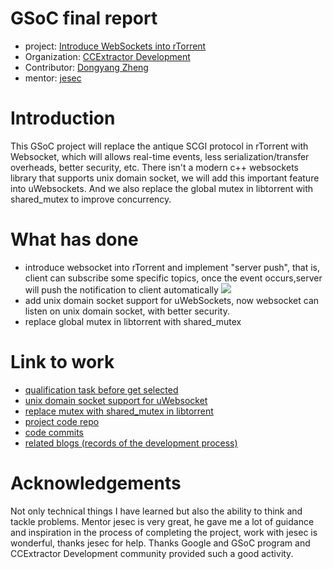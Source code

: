 # GSoC final report
- project: [Introduce WebSockets into rTorrent](https://summerofcode.withgoogle.com/programs/2022/projects/Qr45UY5M)
- Organization: [CCExtractor Development](https://ccextractor.org/)
- Contributor: [Dongyang Zheng](https://github.com/Young-Flash)
- mentor: [jesec](https://github.com/jesec)


# Introduction
This GSoC project will replace the antique SCGI protocol in rTorrent with Websocket, which will allows real-time events, less serialization/transfer overheads, better security, etc. There isn't a modern c++ websockets library that supports unix domain socket, we will add this important feature into uWebsockets. And we also replace the global mutex in libtorrent with shared_mutex to improve concurrency.

# What has done
- introduce websocket into rTorrent and implement "server push", that is, client can subscribe some specific topics, once the event occurs,server will push the notification to client automatically
  ![](https://young-flash.github.io/img/blog_pic/2022/ws_postman_screenshot.png)
- add unix domain socket support for uWebSockets, now websocket can listen on unix domain socket, with better security.
- replace global mutex in libtorrent with shared_mutex

# Link to work
- [qualification task before get selected](https://github.com/Young-Flash/translator)
- [unix domain socket support for uWebsocket](https://github.com/Young-Flash/uWebSockets)
- [replace mutex with shared_mutex in libtorrent](https://github.com/Young-Flash/libtorrent)
- [project code repo](https://github.com/CCExtractor/rtorrent-ws)
- [code commits](https://github.com/CCExtractor/rtorrent-ws/commits/master)
- [related blogs (records of the development process)](https://young-flash.github.io/2022/05/21/GSoC%202022%20Series%201/)

# Acknowledgements
Not only technical things I have learned but also the ability to think and tackle problems. Mentor jesec is very great, he gave me a lot of guidance and inspiration in the process of completing the project, work with jesec is wonderful, thanks jesec for help. Thanks Google and GSoC program and CCExtractor Development community provided such a good activity.